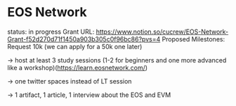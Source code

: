 # EOS Network

status: in progress
Grant URL: https://www.notion.so/cucrew/EOS-Network-Grant-f52d270d71f1450a903b305c0f96bc86?pvs=4
Proposed Milestones: Request 10k (we can apply for a 50k one later)

→ host at least 3 study sessions (1-2 for beginners and one more advanced like a workshop)(https://learn.eosnetwork.com/)

→ one twitter spaces instead of LT session

→ 1 artifact, 1 article, 1 interview about the EOS and EVM
